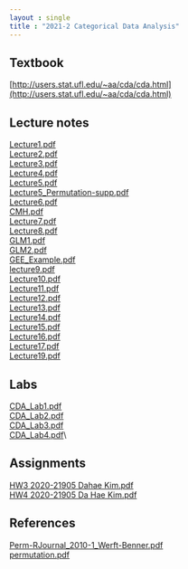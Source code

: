 ```yaml
---
layout : single
title : "2021-2 Categorical Data Analysis"
---
```


## Textbook

[http://users.stat.ufl.edu/~aa/cda/cda.html](http://users.stat.ufl.edu/~aa/cda/cda.html)

## Lecture notes

[Lecture1.pdf](https://github.com/dahye6709/dahye6709.github.io/files/7813043/Lecture1.pdf)\
[Lecture2.pdf](https://github.com/dahye6709/dahye6709.github.io/files/7813044/Lecture2.pdf)\
[Lecture3.pdf](https://github.com/dahye6709/dahye6709.github.io/files/7813045/Lecture3.pdf)\
[Lecture4.pdf](https://github.com/dahye6709/dahye6709.github.io/files/7813048/Lecture4.pdf)\
[Lecture5.pdf](https://github.com/dahye6709/dahye6709.github.io/files/7813049/Lecture5.pdf)\
[Lecture5_Permutation-supp.pdf](https://github.com/dahye6709/dahye6709.github.io/files/7813050/Lecture5_Permutation-supp.pdf)\
[Lecture6.pdf](https://github.com/dahye6709/dahye6709.github.io/files/7813051/Lecture6.pdf)\
[CMH.pdf](https://github.com/dahye6709/dahye6709.github.io/files/7813080/CMH.pdf)\
[Lecture7.pdf](https://github.com/dahye6709/dahye6709.github.io/files/7813052/Lecture7.pdf)\
[Lecture8.pdf](https://github.com/dahye6709/dahye6709.github.io/files/7813053/Lecture8.pdf)\
[GLM1.pdf](https://github.com/dahye6709/dahye6709.github.io/files/7813072/GLM1.pdf)\
[GLM2.pdf](https://github.com/dahye6709/dahye6709.github.io/files/7813073/GLM2.pdf)\
[GEE_Example.pdf](https://github.com/dahye6709/dahye6709.github.io/files/7813083/GEE_Example.pdf)\
[lecture9.pdf](https://github.com/dahye6709/dahye6709.github.io/files/7813055/lecture9.pdf)\
[Lecture10.pdf](https://github.com/dahye6709/dahye6709.github.io/files/7813056/Lecture10.pdf)\
[Lecture11.pdf](https://github.com/dahye6709/dahye6709.github.io/files/7813057/Lecture11.pdf)\
[Lecture12.pdf](https://github.com/dahye6709/dahye6709.github.io/files/7813058/Lecture12.pdf)\
[Lecture13.pdf](https://github.com/dahye6709/dahye6709.github.io/files/7813059/Lecture13.pdf)\
[Lecture14.pdf](https://github.com/dahye6709/dahye6709.github.io/files/7813060/Lecture14.pdf)\
[Lecture15.pdf](https://github.com/dahye6709/dahye6709.github.io/files/7813061/Lecture15.pdf)\
[Lecture16.pdf](https://github.com/dahye6709/dahye6709.github.io/files/7813062/Lecture16.pdf)\
[Lecture17.pdf](https://github.com/dahye6709/dahye6709.github.io/files/7813063/Lecture17.pdf)\
[Lecture19.pdf](https://github.com/dahye6709/dahye6709.github.io/files/7813064/Lecture19.pdf)

## Labs

[CDA_Lab1.pdf](https://github.com/dahye6709/dahye6709.github.io/files/7813087/CDA_Lab1.pdf)\
[CDA_Lab2.pdf](https://github.com/dahye6709/dahye6709.github.io/files/7813088/CDA_Lab2.pdf)\
[CDA_Lab3.pdf](https://github.com/dahye6709/dahye6709.github.io/files/7813089/CDA_Lab3.pdf)\
[CDA_Lab4.pdf](https://github.com/dahye6709/dahye6709.github.io/files/7813090/CDA_Lab4.pdf)\

## Assignments

[HW3 2020-21905 Dahae Kim.pdf](https://github.com/dahye6709/dahye6709.github.io/files/7812955/HW3.2020-21905.Dahae.Kim.pdf)\
[HW4 2020-21905 Da Hae Kim.pdf](https://github.com/dahye6709/dahye6709.github.io/files/7812964/HW4.2020-21905.Da.Hae.Kim.pdf)

## References

[Perm-RJournal_2010-1_Werft-Benner.pdf](https://github.com/dahye6709/dahye6709.github.io/files/7813034/Perm-RJournal_2010-1_Werft-Benner.pdf)\
[permutation.pdf](https://github.com/dahye6709/dahye6709.github.io/files/7813040/permutation.pdf)


